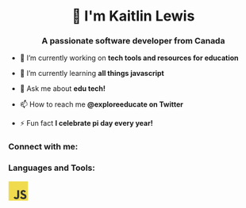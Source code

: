 <h1 align="center">👋 I'm Kaitlin Lewis</h1>
<h3 align="center">A passionate software developer from Canada</h3>

- 🔭 I’m currently working on **tech tools and resources for education**

- 🌱 I’m currently learning **all things javascript**

- 💬 Ask me about **edu tech!**

- 📫 How to reach me **@exploreeducate on Twitter**

- ⚡ Fun fact **I celebrate pi day every year!**

<h3 align="left">Connect with me:</h3>
<p align="left">
</p>

<h3 align="left">Languages and Tools:</h3>
<p align="left"> <a href="https://developer.mozilla.org/en-US/docs/Web/JavaScript" target="_blank" rel="noreferrer"> <img src="https://raw.githubusercontent.com/devicons/devicon/master/icons/javascript/javascript-original.svg" alt="javascript" width="40" height="40"/> </a> </p>
